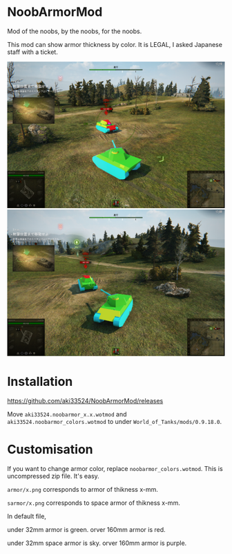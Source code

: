 # NoobArmorMod
Mod of the noobs, by the noobs, for the noobs.

This mod can show armor thickness by color.
It is LEGAL, I asked Japanese staff with a ticket.

![demo1](https://github.com/aki33524/NoobArmorMod/blob/master/demo1.png)
![demo2](https://github.com/aki33524/NoobArmorMod/blob/master/demo2.png)


# Installation
https://github.com/aki33524/NoobArmorMod/releases

Move `aki33524.noobarmor_x.x.wotmod` and `aki33524.noobarmor_colors.wotmod` to under `World_of_Tanks/mods/0.9.18.0`.

# Customisation
If you want to change armor color, replace `noobarmor_colors.wotmod`. This is uncompressed zip file. It's easy.

`armor/x.png` corresponds to armor of thikness x-mm.

`sarmor/x.png` corresponds to space armor of thikness x-mm.

In default file, 

under 32mm armor is green.
orver 160mm armor is red.

under 32mm space armor is sky.
orver 160mm armor is purple.
